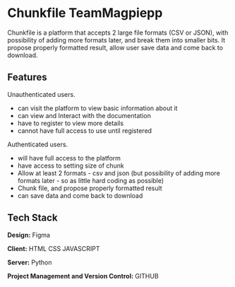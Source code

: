 # Chunkfile TeamMagpiepp

Chunkfile is a platform that accepts 2 large file formats (CSV or JSON), with possibility of adding more formats later, and break them into smaller bits. It propose properly formatted result, allow user save data and come back to download.

## Features

Unauthenticated users.

- can visit the platform to view basic information about it
- can view and Interact with the documentation
- have to register to view more details
- cannot have full access to use until registered

Authenticated users.

- will have full access to the platform
- have access to setting size of chunk
- Allow at least 2 formats - csv and json (but possibility of adding more formats later - so as little hard coding as possible)
- Chunk file, and propose properly formatted result
- can save data and come back to download

## Tech Stack

**Design:** Figma

**Client:** HTML CSS JAVASCRIPT

**Server:** Python

**Project Management and Version Control:** GITHUB
